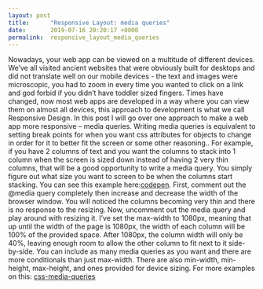 ```yaml
---
layout: post
title:      "Responsive Layout: media queries"
date:       2019-07-16 20:20:17 +0000
permalink:  responsive_layout_media_queries
---
```



Nowadays, your web app can be viewed on a multitude of different devices. We’ve all visited ancient websites that were obviously built for desktops and did not translate well on our mobile devices - the text and images were microscopic, you had to zoom in every time you wanted to click on a link and god forbid if you didn’t have toddler sized fingers. Times have changed, now most web apps are developed in a way where you can view them on almost all devices, this approach to development is what we call Responsive Design. In this post I will go over one approach to make a web app more responsive – media queries.
Writing media queries is equivalent to setting break points for when you want css attributes for objects to change in order for it to better fit the screen or some other reasoning.. For example, if you have 2 columns of text and you want the columns to stack into 1 column when the screen is sized down instead of having 2 very thin columns, that will be a good opportunity to write a media query. You simply figure out what size you want to screen to be when the columns start stacking. You can see this example here:[codepen](https://codepen.io/jluk87/pen/WqqPbL). 
First, comment out the @media query completely then increase and decrease the width of the browser window. You will noticed the columns becoming very thin and there is no response to the resizing. Now, uncomment out the media query and play around with resizing it. I’ve set the max-width to 1080px, meaning that up until the width of the page is 1080px, the width of each column will be 100% of the provided space. After 1080px, the column width will only be 40%, leaving enough room to allow the other column to fit next to it side-by-side. 
You can include as many media queries as you want and there are more conditionals than just max-width. There are also min-width, min-height, max-height, and ones provided for device sizing. For more examples on this: [css-media-queries](https://css-tricks.com/css-media-queries/)

